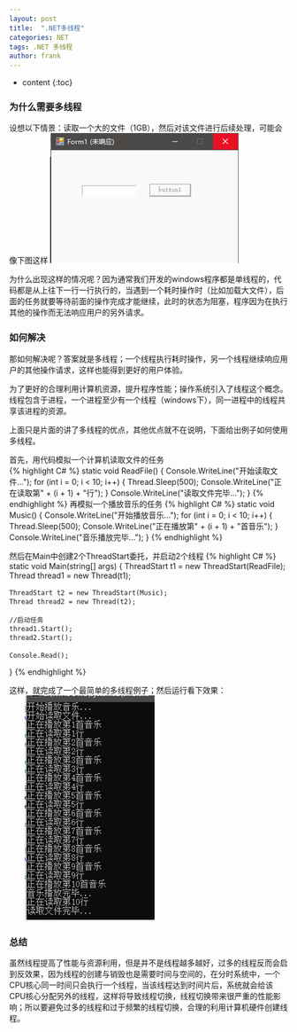 ```yaml
---
layout: post
title:  ".NET多线程"
categories: NET
tags: .NET 多线程
author: frank
---
```


* content
{:toc}

### 为什么需要多线程
设想以下情景：读取一个大的文件（1GB），然后对该文件进行后续处理，可能会像下图这样
![选择文件](/assets/images/2019-06-22-Thread/1.png)

为什么出现这样的情况呢？因为通常我们开发的windows程序都是单线程的，代码都是从上往下一行一行执行的，当遇到一个耗时操作时（比如加载大文件），后面的任务就要等待前面的操作完成才能继续，此时的状态为阻塞，程序因为在执行其他的操作而无法响应用户的另外请求。

### 如何解决
那如何解决呢？答案就是多线程；一个线程执行耗时操作，另一个线程继续响应用户的其他操作请求，这样也能得到更好的用户体验。

为了更好的合理利用计算机资源，提升程序性能；操作系统引入了线程这个概念。  
线程包含于进程，一个进程至少有一个线程（windows下），同一进程中的线程共享该进程的资源。

上面只是片面的讲了多线程的优点，其他优点就不在说明，下面给出例子如何使用多线程。

首先，用代码模拟一个计算机读取文件的任务  
{% highlight C#  %}
static void ReadFile()
{
    Console.WriteLine("开始读取文件...");
    for (int i = 0; i < 10; i++)
    {
        Thread.Sleep(500);
        Console.WriteLine("正在读取第" + (i + 1) + "行");
    }
    Console.WriteLine("读取文件完毕...");
}
{% endhighlight %}
再模拟一个播放音乐的任务
{% highlight C#  %}
static void Music()
{
    Console.WriteLine("开始播放音乐...");
    for (int i = 0; i < 10; i++)
    {
        Thread.Sleep(500);
        Console.WriteLine("正在播放第" + (i + 1) + "首音乐");
    }
    Console.WriteLine("音乐播放完毕...");
}
{% endhighlight %}

然后在Main中创建2个ThreadStart委托，并启动2个线程
{% highlight C#  %}
static void Main(string[] args)
{
    ThreadStart t1 = new ThreadStart(ReadFile);
    Thread thread1 = new Thread(t1);
    
    ThreadStart t2 = new ThreadStart(Music);
    Thread thread2 = new Thread(t2);

    //启动任务
    thread1.Start();
    thread2.Start();

    Console.Read();
}
{% endhighlight %}

这样，就完成了一个最简单的多线程例子；然后运行看下效果：  
　　![2](/assets/images/2019-06-22-Thread/2.png)

### 总结
虽然线程提高了性能与资源利用，但是并不是线程越多越好，过多的线程反而会启到反效果，因为线程的创建与销毁也是需要时间与空间的，在分时系统中，一个CPU核心同一时间只会执行一个线程，当该线程达到时间片后，系统就会给该CPU核心分配另外的线程，这样将导致线程切换，线程切换带来很严重的性能影响；所以要避免过多的线程和过于频繁的线程切换，合理的利用计算机硬件创建线程。